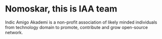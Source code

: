 # Nomoskar, this is IAA team

Indic Amigo Akademi is a non-profit association of likely minded individuals from technology domain to promote, contribute and grow open-source network.
